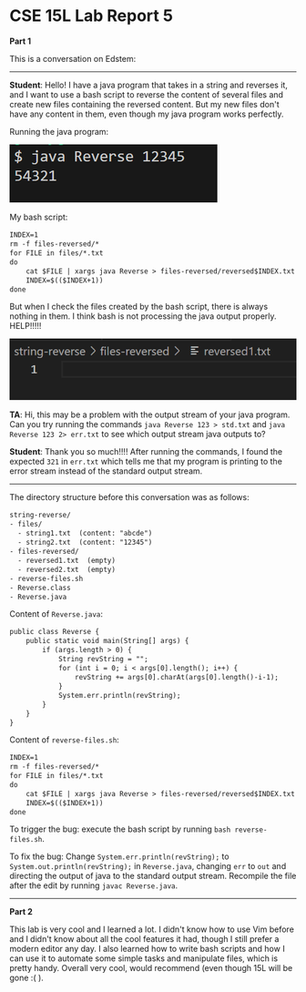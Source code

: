 # CSE 15L Lab Report 5

**Part 1**

This is a conversation on Edstem:

---

**Student**: Hello! I have a java program that takes in a string and reverses it, and I want to use a bash script to reverse the content of several files and create new files containing the reversed content. But my new files don't have any content in them, even though my java program works perfectly. 

Running the java program:

![alt text](image.png)

My bash script:
```
INDEX=1
rm -f files-reversed/*
for FILE in files/*.txt
do
    cat $FILE | xargs java Reverse > files-reversed/reversed$INDEX.txt
    INDEX=$(($INDEX+1))
done
```

But when I check the files created by the bash script, there is always nothing in them. I think bash is not processing the java output properly. HELP!!!!!

![alt text](image-1.png)


**TA**: Hi, this may be a problem with the output stream of your java program. Can you try running the commands `java Reverse 123 > std.txt` and `java Reverse 123 2> err.txt` to see which output stream java outputs to?

**Student**: Thank you so much!!!! After running the commands, I found the expected `321` in `err.txt` which tells me that my program is printing to the error stream instead of the standard output stream.

***

The directory structure before this conversation was as follows:
```
string-reverse/
- files/
  - string1.txt  (content: "abcde")
  - string2.txt  (content: "12345")
- files-reversed/
  - reversed1.txt  (empty)
  - reversed2.txt  (empty)
- reverse-files.sh
- Reverse.class
- Reverse.java

```

Content of `Reverse.java`: 

```
public class Reverse {
    public static void main(String[] args) {
        if (args.length > 0) {
            String revString = "";
            for (int i = 0; i < args[0].length(); i++) {
                revString += args[0].charAt(args[0].length()-i-1);
            }
            System.err.println(revString);
        } 
    }
}
```

Content of `reverse-files.sh`:

```
INDEX=1
rm -f files-reversed/*
for FILE in files/*.txt
do
    cat $FILE | xargs java Reverse > files-reversed/reversed$INDEX.txt
    INDEX=$(($INDEX+1))
done
```

To trigger the bug: execute the bash script by running `bash reverse-files.sh`. 

To fix the bug: Change `System.err.println(revString);` to `System.out.println(revString);` in `Reverse.java`, changing `err` to `out` and directing the output of java to the standard output stream. Recompile the file after the edit by running `javac Reverse.java`.

***

**Part 2**

This lab is very cool and I learned a lot. I didn't know how to use Vim before and I didn't know about all the cool features it had, though I still prefer a modern editor any day. I also learned how to write bash scripts and how I can use it to automate some simple tasks and manipulate files, which is pretty handy. Overall very cool, would recommend (even though 15L will be gone :(  ).